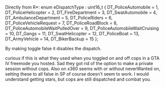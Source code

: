 Directly from R*:
enum eDispatchType : uint16_t
{
	DT_PoliceAutomobile = 1,
	DT_PoliceHelicopter = 2,
	DT_FireDepartment = 3,
	DT_SwatAutomobile = 4,
	DT_AmbulanceDepartment = 5,
	DT_PoliceRiders = 6,
	DT_PoliceVehicleRequest = 7,
	DT_PoliceRoadBlock = 8,
	DT_PoliceAutomobileWaitPulledOver = 9,
	DT_PoliceAutomobileWaitCruising = 10,
	DT_Gangs = 11,
	DT_SwatHelicopter = 12,
	DT_PoliceBoat = 13,
	DT_ArmyVehicle = 14,
	DT_BikerBackup = 15
};

By making toggle false it disables the dispatch.

curious if this is what they used when you toggled on and off cops in a GTA IV freemode you hosted. Sad they got rid of the option to make a private session without cops.
Also on x360 seems with or without neverWanted on, setting these to all false in SP of course doesn't seem to work. I would understand getting stars, but cops are still dispatched and combat you.